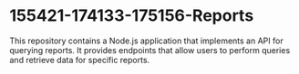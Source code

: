 # 155421-174133-175156-Reports
This repository contains a Node.js application that implements an API for querying reports. It provides endpoints that allow users to perform queries and retrieve data for specific reports.
